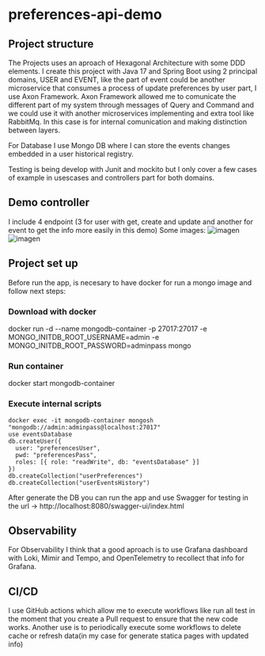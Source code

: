 # preferences-api-demo
## Project structure
The Projects uses an aproach of Hexagonal Architecture with some DDD elements.
I create this project with Java 17 and Spring Boot using 2 principal domains, USER and EVENT, like the part of event could be another microservice that consumes a process of update preferences by user part, I use Axon Framework.
Axon Framework allowed me to comunicate the different part of my system through messages of Query and Command and we could use it with another microservices implementing and extra tool like RabbitMq. In this case is for internal comunication and making distinction between layers.

For Database I use Mongo DB where I can store the events changes embedded in a user historical registry.

Testing is being develop with Junit and mockito but I only cover a few cases of example in usescases and controllers part for both domains.

## Demo controller
I include 4 endpoint (3 for user with get, create and update and another for event to get the info more easily in this demo)
Some images:
![imagen](https://github.com/user-attachments/assets/41a4ecda-7fb8-49ed-8c3c-61c269ba5b81)
![imagen](https://github.com/user-attachments/assets/ee353c74-c786-44d2-8bf9-7feb3e66f456)


## Project set up
Before run the app, is necesary to have docker for run a mongo image and follow next steps:
### Download with docker
docker run -d --name mongodb-container -p 27017:27017 -e MONGO_INITDB_ROOT_USERNAME=admin -e MONGO_INITDB_ROOT_PASSWORD=adminpass mongo
### Run container 
docker start mongodb-container
### Execute internal scripts 
    docker exec -it mongodb-container mongosh "mongodb://admin:adminpass@localhost:27017"
    use eventsDatabase
    db.createUser({
      user: "preferencesUser",
      pwd: "preferencesPass",
      roles: [{ role: "readWrite", db: "eventsDatabase" }]
    })
    db.createCollection("userPreferences")
    db.createCollection("userEventsHistory")

After generate the DB you can run the app and use Swagger for testing in the url -> http://localhost:8080/swagger-ui/index.html


## Observability
For Observability I think that a good aproach is to use Grafana dashboard with Loki, Mimir and Tempo, and OpenTelemetry to recollect that info for Grafana.

## CI/CD
I use GitHub actions which allow me to execute workflows like run all test in the moment that you create a Pull request to ensure that the new code works. Another use is to periodically execute some workflows to delete cache or refresh data(in my case for 
generate statica pages with updated info)
